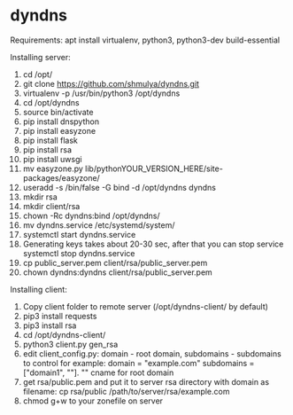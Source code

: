 # dyndns

Requirements:
apt install virtualenv, python3, python3-dev build-essential

Installing server:
1. cd /opt/
2. git clone https://github.com/shmulya/dyndns.git
3. virtualenv -p /usr/bin/python3 /opt/dyndns
4. cd /opt/dyndns
5. source bin/activate
6. pip install dnspython
7. pip install easyzone
8. pip install flask
9. pip install rsa
10. pip install uwsgi
11. mv easyzone.py lib/pythonYOUR_VERSION_HERE/site-packages/easyzone/
12. useradd -s /bin/false -G bind -d /opt/dyndns dyndns
13. mkdir rsa
14. mkdir client/rsa
15. chown -Rc dyndns:bind /opt/dyndns/
16. mv dyndns.service /etc/systemd/system/
17. systemctl start dyndns.service
18. Generating keys takes about 20-30 sec, after that you can stop service systemctl stop dyndns.service
19. cp public_server.pem client/rsa/public_server.pem
20. chown dyndns:dyndns client/rsa/public_server.pem

Installing client:
1. Copy client folder to remote server (/opt/dyndns-client/ by default)
2. pip3 install requests
3. pip3 install rsa
4. cd /opt/dyndns-client/
5. python3 client.py gen_rsa
6. edit client_config.py: domain - root domain, subdomains - subdomains to control
for example: domain = "example.com" subdomains = ["domain1", ""]. "" cname for root domain
7. get rsa/public.pem and put it to server rsa directory with domain as filename:
cp rsa/public /path/to/server/rsa/example.com
8. chmod g+w to your zonefile on server